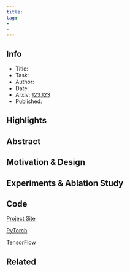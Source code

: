 ```yaml
---
title: 
tag:
- 
- 
---
```


## Info

- Title: 
- Task: 
- Author:
- Date: 
- Arxiv: [123.123](https://arxiv.org/abs/)
- Published: 



## Highlights



## Abstract





## Motivation & Design



<script async src="https://pagead2.googlesyndication.com/pagead/js/adsbygoogle.js"></script>
<ins class="adsbygoogle"
     style="display:block; text-align:center;"
     data-ad-layout="in-article"
     data-ad-format="fluid"
     data-ad-client="ca-pub-4466575858054752"
     data-ad-slot="8787986126"></ins>
<script>
     (adsbygoogle = window.adsbygoogle || []).push({});
</script>





## Experiments & Ablation Study



<script async src="https://pagead2.googlesyndication.com/pagead/js/adsbygoogle.js"></script>
<ins class="adsbygoogle"
     style="display:block; text-align:center;"
     data-ad-layout="in-article"
     data-ad-format="fluid"
     data-ad-client="ca-pub-4466575858054752"
     data-ad-slot="8787986126"></ins>
<script>
     (adsbygoogle = window.adsbygoogle || []).push({});
</script>







## Code

[Project Site]()

[PyTorch]()

[TensorFlow]()



## Related

